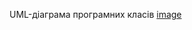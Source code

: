 UML-діаграма програмних класів
[image](https://github.com/oleksandrblazhko/ai-216-pashko/blob/Laboratory_Work_6/2-SoftwareDesign/2.5-UMLProgramClasses/UMLprogram.jpg)
